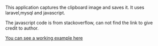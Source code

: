 This application captures the clipboard image and saves it. It uses laravel,mysql and javascript.

The javascript code is from stackoverflow, can not find the link to give credit to author.

[You can see a working example here](http://thedocsearch.com/screenshot-project/screenshot)


